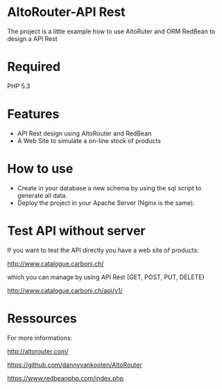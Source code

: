 # AltoRouter-API Rest

The project is a little example how to use AltoRuter and ORM RedBean to design a API Rest

# Required

PHP 5.3

# Features

- API Rest design using AltoRouter and RedBean
- A Web Site to simulate a on-line stock of products

# How to use

- Create in your database a new schema by using the sql script to generate all data.
- Deploy the project in your Apache Server (Nginx is the same).

# Test API without server

If you want to test the API directly you have a web site of products:

http://www.catalogue.carboni.ch/

which you can manage by using API Rest (GET, POST, PUT, DELETE)

http://www.catalogue.carboni.ch/api/v1/

# Ressources

For more informations:

http://altorouter.com/

https://github.com/dannyvankooten/AltoRouter

https://www.redbeanphp.com/index.php
